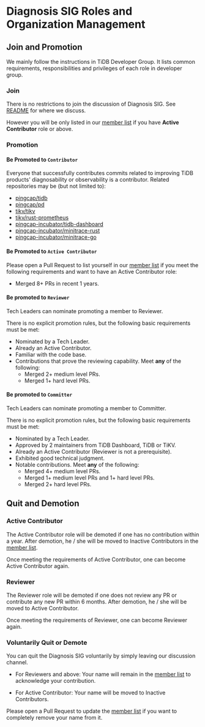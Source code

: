# Diagnosis SIG Roles and Organization Management

## Join and Promotion

We mainly follow the instructions in TiDB Developer Group. It lists common requirements, responsibilities and privileges of each role in developer group.

### Join

There is no restrictions to join the discussion of Diagnosis SIG. See [README](README.md) for where we discuss.

However you will be only listed in our [member list] if you have **Active Contributor** role or above.

### Promotion

#### Be Promoted to `Contributor`

Everyone that successfully contributes commits related to improving TiDB products' diagnosability or observability is a contributor. Related repositories may be (but not limited to):

- [pingcap/tidb](https://github.com/pingcap/tidb)
- [pingcap/pd](https://github.com/pingcap/pd)
- [tikv/tikv](https://github.com/tikv/tikv)
- [tikv/rust-prometheus](https://github.com/tikv/rust-prometheus)
- [pingcap-incubator/tidb-dashboard](https://github.com/pingcap-incubator/tidb-dashboard)
- [pingcap-incubator/minitrace-rust](https://github.com/pingcap-incubator/minitrace-rust)
- [pingcap-incubator/minitrace-go](https://github.com/pingcap-incubator/minitrace-go)

#### Be Promoted to `Active Contributor`

Please open a Pull Request to list yourself in our [member list] if you meet the following requirements and want to have an Active Contributor role:

- Merged 8+ PRs in recent 1 years.

#### Be promoted to `Reviewer`

Tech Leaders can nominate promoting a member to Reviewer.

There is no explicit promotion rules, but the following basic requirements must be met:

- Nominated by a Tech Leader.
- Already an Active Contributor.
- Familiar with the code base.
- Contributions that prove the reviewing capability. Meet **any** of the following:
  - Merged 2+ medium level PRs.
  - Merged 1+ hard level PRs.

#### Be promoted to `Committer`

Tech Leaders can nominate promoting a member to Committer.

There is no explicit promotion rules, but the following basic requirements must be met:

- Nominated by a Tech Leader.
- Approved by 2 maintainers from TiDB Dashboard, TiDB or TiKV.
- Already an Active Contributor (Reviewer is not a prerequisite).
- Exhibited good technical judgment.
- Notable contributions. Meet **any** of the following:
  - Merged 4+ medium level PRs.
  - Merged 1+ medium level PRs and 1+ hard level PRs.
  - Merged 2+ hard level PRs.

## Quit and Demotion

### Active Contributor

The Active Contributor role will be demoted if one has no contribution within a year. After demotion, he / she will be moved to Inactive Contributors in the [member list].

Once meeting the requirements of Active Contributor, one can become Active Contributor again.

### Reviewer

The Reviewer role will be demoted if one does not review any PR or contribute any new PR within 6 months. After demotion, he / she will be moved to Active Contributor.

Once meeting the requirements of Reviewer, one can become Reviewer again.

### Voluntarily Quit or Demote

You can quit the Diagnosis SIG voluntarily by simply leaving our discussion channel.

- For Reviewers and above: Your name will remain in the [member list] to acknowledge your contribution.

- For Active Contributor: Your name will be moved to Inactive Contributors.

Please open a Pull Request to update the [member list] if you want to completely remove your name from it.

[member list]: membership.json
